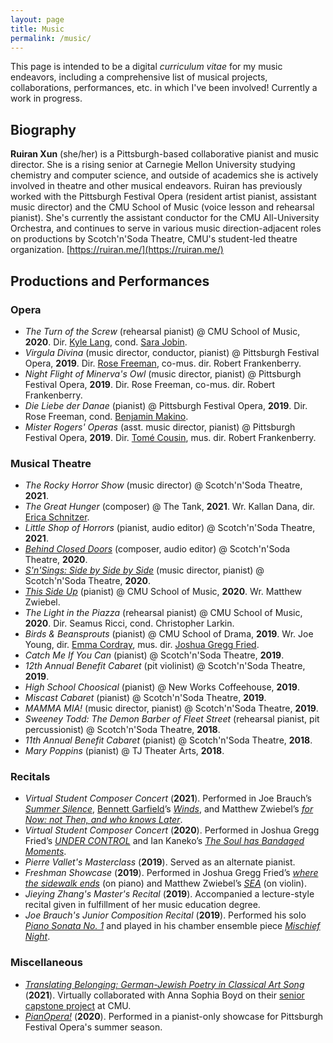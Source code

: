 ```yaml
---
layout: page
title: Music
permalink: /music/
---
```


This page is intended to be a digital *curriculum vitae* for my music endeavors, including a comprehensive list of musical projects, collaborations, performances, etc. in which I've been involved! Currently a work in progress.

## Biography

**Ruiran Xun** (she/her) is a Pittsburgh-based collaborative pianist and music director. She is a rising senior at Carnegie Mellon University studying chemistry and computer science, and outside of academics she is actively involved in theatre and other musical endeavors. Ruiran has previously worked with the Pittsburgh Festival Opera (resident artist pianist, assistant music director) and the CMU School of Music (voice lesson and rehearsal pianist). She's currently the assistant conductor for the CMU All-University Orchestra, and continues to serve in various music direction-adjacent roles on productions by Scotch'n'Soda Theatre, CMU's student-led theatre organization. [https://ruiran.me/](https://ruiran.me/)

## Productions and Performances

### Opera
- *The Turn of the Screw* (rehearsal pianist) @ CMU School of Music, **2020**. Dir. [Kyle Lang](https://www.kylelang.com/), cond. [Sara Jobin](https://www.sarajobin.com/).
- *Virgula Divina* (music director, conductor, pianist) @ Pittsburgh Festival Opera, **2019**. Dir. [Rose Freeman](https://www.rosefreeman.org/), co-mus. dir. Robert Frankenberry.
- *Night Flight of Minerva's Owl* (music director, pianist) @ Pittsburgh Festival Opera, **2019**. Dir. Rose Freeman, co-mus. dir. Robert Frankenberry.
- *Die Liebe der Danae* (pianist) @ Pittsburgh Festival Opera, **2019**. Dir. Rose Freeman, cond. [Benjamin Makino](https://benjaminmakino.com/).
- *Mister Rogers' Operas* (asst. music director, pianist) @ Pittsburgh Festival Opera, **2019**. Dir. [Tomé Cousin](https://www.tomecousin.com/), mus. dir. Robert Frankenberry.

### Musical Theatre
- *The Rocky Horror Show* (music director) @ Scotch'n'Soda Theatre, **2021**.
- *The Great Hunger* (composer) @ The Tank, **2021**. Wr. Kallan Dana, dir. [Erica Schnitzer](https://www.ericaschnitzer.com/).
- *Little Shop of Horrors* (pianist, audio editor) @ Scotch'n'Soda Theatre, **2021**.
- *[Behind Closed Doors](https://www.youtube.com/watch?v=PReWoscQbFQ)* (composer, audio editor) @ Scotch'n'Soda Theatre, **2020**.
- *[S'n'Sings: Side by Side by Side](https://www.youtube.com/watch?v=DQADK3WWsYw)* (music director, pianist) @ Scotch'n'Soda Theatre, **2020**.
- *[This Side Up](https://www.youtube.com/watch?v=xkq9TU1V5Lo)* (pianist) @ CMU School of Music, **2020**. Wr. Matthew Zwiebel.
- *The Light in the Piazza* (rehearsal pianist) @ CMU School of Music, **2020**. Dir. Seamus Ricci, cond. Christopher Larkin.
- *Birds & Beansprouts* (pianist) @ CMU School of Drama, **2019**. Wr. Joe Young, dir. [Emma Cordray](https://www.emmacordray.com/), mus. dir. [Joshua Gregg Fried](https://www.joshuagreggfried.com/).
- *Catch Me If You Can* (pianist) @ Scotch'n'Soda Theatre, **2019**.
- *12th Annual Benefit Cabaret* (pit violinist) @ Scotch'n'Soda Theatre, **2019**.
- *High School Choosical* (pianist) @ New Works Coffeehouse, **2019**.
- *Miscast Cabaret* (pianist) @ Scotch'n'Soda Theatre, **2019**.
- *MAMMA MIA!* (music director, pianist) @ Scotch'n'Soda Theatre, **2019**.
- *Sweeney Todd: The Demon Barber of Fleet Street* (rehearsal pianist, pit percussionist) @ Scotch'n'Soda Theatre, **2018**. 
- *11th Annual Benefit Cabaret* (pianist) @ Scotch'n'Soda Theatre, **2018**.
- *Mary Poppins* (pianist) @ TJ Theater Arts, **2018**.

### Recitals
- *Virtual Student Composer Concert* (**2021**). Performed in Joe Brauch’s [*Summer Silence*](https://youtu.be/GgOUdY8-mpo?t=20), [Bennett Garfield](https://www.bennettgarfield.com/)’s [*Winds*](https://youtu.be/GgOUdY8-mpo?t=597), and Matthew Zwiebel’s [*for Now: not Then, and who knows Later*](https://youtu.be/GgOUdY8-mpo?t=2990).
- *Virtual Student Composer Concert* (**2020**). Performed in Joshua Gregg Fried’s [*UNDER CONTROL*](https://youtu.be/HlERgjDBkps?t=572) and Ian Kaneko’s [*The Soul has Bandaged Moments*](https://youtu.be/HlERgjDBkps?t=832).
- *Pierre Vallet's Masterclass* (**2019**). Served as an alternate pianist.
- *Freshman Showcase* (**2019**). Performed in Joshua Gregg Fried’s [*where the sidewalk ends*](https://youtu.be/mu2NX06uVao?t=3150) (on piano) and Matthew Zwiebel’s [*SEA*](https://youtu.be/mu2NX06uVao?t=1210) (on violin).
- *Jieying Zhang's Master's Recital* (**2019**). Accompanied a lecture-style recital given in fulfillment of her music education degree.
- *Joe Brauch's Junior Composition Recital* (**2019**). Performed his solo [*Piano Sonata No. 1*](https://youtu.be/yb9cK0ddVj8?t=1060) and played in his chamber ensemble piece [*Mischief Night*](https://youtu.be/yb9cK0ddVj8?t=2585).

### Miscellaneous
- *[Translating Belonging: German-Jewish Poetry in Classical Art Song](https://www.youtube.com/playlist?list=PLPwBA8ZVjdj2DCICJZHZd7Ev1H84Kwwyr)* (**2021**). Virtually collaborated with Anna Sophia Boyd on their [senior capstone project](https://translatingidentity.wordpress.com/) at CMU.
- *[PianOpera!](https://www.youtube.com/watch?v=l7qj9mLp0u8)* (**2020**). Performed in a pianist-only showcase for Pittsburgh Festival Opera's summer season.

